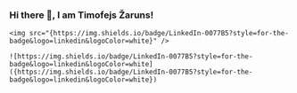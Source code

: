 ### Hi there 👋, I am Timofejs Žaruns!

	<img src="{https://img.shields.io/badge/LinkedIn-0077B5?style=for-the-badge&logo=linkedin&logoColor=white}" />
	
	![https://img.shields.io/badge/LinkedIn-0077B5?style=for-the-badge&logo=linkedin&logoColor=white]({https://img.shields.io/badge/LinkedIn-0077B5?style=for-the-badge&logo=linkedin&logoColor=white})

<!--
**Tim-Zaruns/Tim-Zaruns** is a ✨ _special_ ✨ repository because its `README.md` (this file) appears on your GitHub profile.

Here are some ideas to get you started:

- 🔭 I’m currently working on ...
- 🌱 I’m currently learning ...
- 👯 I’m looking to collaborate on ...
- 🤔 I’m looking for help with ...
- 💬 Ask me about ...
- 📫 How to reach me: ...
- 😄 Pronouns: ...
- ⚡ Fun fact: ...
-->
